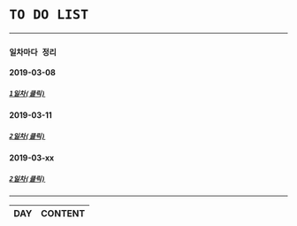 # ```TO DO LIST```

---
### ```일차마다 정리```
#### 2019-03-08
##### [```1일차(클릭)```](https://github.com/etg6550/Project_TDL/tree/master/Day01)
#### 2019-03-11
##### [```2일차(클릭)```](https://github.com/etg6550/Project_TDL/tree/master/Day02)
#### 2019-03-xx
##### [```2일차(클릭)```](https://github.com/etg6550/Project_TDL/tree/master/Day03)

---
|DAY|CONTENT|
|---|-------|
